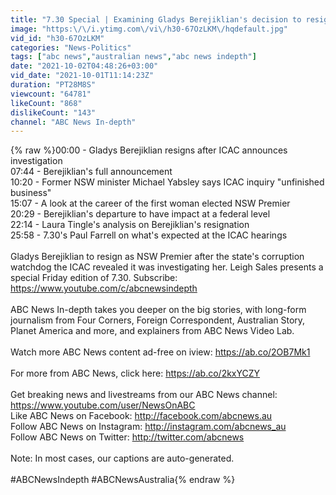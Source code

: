 ```yaml
---
title: "7.30 Special | Examining Gladys Berejiklian's decision to resign as NSW Premier"
image: "https:\/\/i.ytimg.com\/vi\/h30-67OzLKM\/hqdefault.jpg"
vid_id: "h30-67OzLKM"
categories: "News-Politics"
tags: ["abc news","australian news","abc news indepth"]
date: "2021-10-02T04:48:26+03:00"
vid_date: "2021-10-01T11:14:23Z"
duration: "PT28M8S"
viewcount: "64781"
likeCount: "868"
dislikeCount: "143"
channel: "ABC News In-depth"
---
```

{% raw %}00:00 - Gladys Berejiklian resigns after ICAC announces investigation<br />07:44 - Berejiklian's full announcement<br />10:20 -  Former NSW minister Michael Yabsley says ICAC inquiry &quot;unfinished business&quot;<br />15:07 - A look at the career of the first woman elected NSW Premier<br />20:29 - Berejiklian's departure to have impact at a federal level<br />22:14 - Laura Tingle's analysis on Berejiklian's resignation<br />25:58 - 7.30's Paul Farrell on what's expected at the ICAC hearings<br /><br />Gladys Berejiklian to resign as NSW Premier after the state's corruption watchdog the ICAC revealed it was investigating her. Leigh Sales presents a special Friday edition of 7.30. Subscribe: <a rel="nofollow" target="blank" href="https://www.youtube.com/c/abcnewsindepth">https://www.youtube.com/c/abcnewsindepth</a><br /><br />ABC News In-depth takes you deeper on the big stories, with long-form journalism from Four Corners, Foreign Correspondent, Australian Story, Planet America and more, and explainers from ABC News Video Lab.<br /><br />Watch more ABC News content ad-free on iview: <a rel="nofollow" target="blank" href="https://ab.co/2OB7Mk1">https://ab.co/2OB7Mk1</a><br /><br />For more from ABC News, click here: <a rel="nofollow" target="blank" href="https://ab.co/2kxYCZY">https://ab.co/2kxYCZY</a><br /><br />Get breaking news and livestreams from our ABC News channel: <a rel="nofollow" target="blank" href="https://www.youtube.com/user/NewsOnABC">https://www.youtube.com/user/NewsOnABC</a><br />Like ABC News on Facebook: <a rel="nofollow" target="blank" href="http://facebook.com/abcnews.au">http://facebook.com/abcnews.au</a><br />Follow ABC News on Instagram: <a rel="nofollow" target="blank" href="http://instagram.com/abcnews_au">http://instagram.com/abcnews_au</a><br />Follow ABC News on Twitter: <a rel="nofollow" target="blank" href="http://twitter.com/abcnews">http://twitter.com/abcnews</a><br /><br />Note: In most cases, our captions are auto-generated.<br /><br />#ABCNewsIndepth #ABCNewsAustralia{% endraw %}

